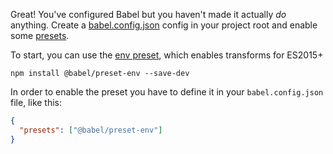 <p>Great! You've configured Babel but you haven't made it actually <em>do</em> anything. Create a <a href="/docs/usage#configuration">babel.config.json</a> config in your project root and enable some <a href="/docs/presets">presets</a>.</p>

To start, you can use the <a href="/docs/plugins/preset-env">env preset</a>, which enables transforms for ES2015+

```shell npm2yarn
npm install @babel/preset-env --save-dev
```

In order to enable the preset you have to define it in your <code>babel.config.json</code> file, like this:

```json title="babel.config.json"
{
  "presets": ["@babel/preset-env"]
}
```
